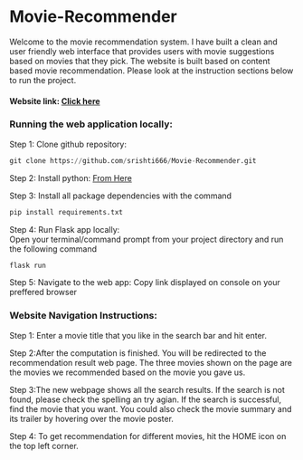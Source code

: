 # Movie-Recommender

Welcome to the movie recommendation system. I have built a clean and user friendly web interface that provides users with movie suggestions based on movies that they pick. The website is built based on content based movie recommendation. Please look at the instruction sections below to run the project.  

#### Website link: [Click here](https://movie-recommender1111.herokuapp.com/)

### Running the web application locally: 

Step 1: Clone github repository:
```python
git clone https://github.com/srishti666/Movie-Recommender.git 
```

Step 2: Install python:
 [From Here](https://www.python.org/downloads/)


Step 3: Install all package dependencies with the command
```python
pip install requirements.txt
```


Step 4: Run Flask app locally:\
Open your terminal/command prompt from your project directory and run the following command
```python
flask run
```

Step 5: Navigate to the web app:
Copy link displayed on console on your preffered browser


### Website Navigation Instructions:
Step 1: Enter a movie title that you like in the search bar and hit enter.

Step 2:After the computation is finished. You will be redirected to the recommendation result web page. The three movies shown on the page are the movies we recommended based on the movie you gave us. 

Step 3:The new webpage shows all the search results. If the search is not found, please check the spelling an try agian. If the search is successful, find the movie that you want. You could also check the movie summary and its trailer by hovering over the movie poster.

Step 4: To get recommendation for different movies, hit the HOME icon on the top left corner.
